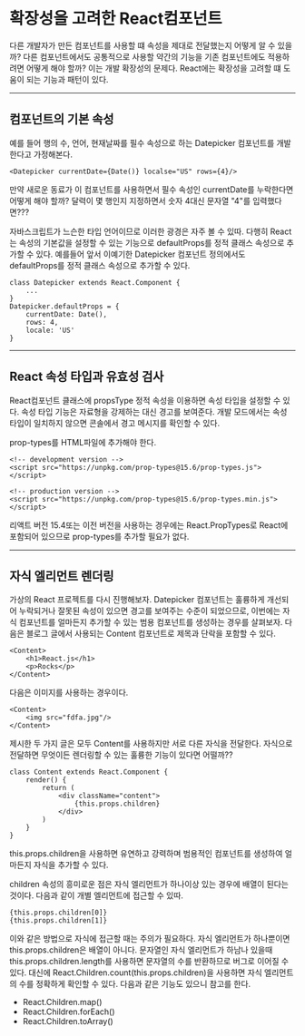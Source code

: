 # 확장성을 고려한 React컴포넌트

다른 개발자가 만든 컴포넌트를 사용할 떄 속성을 제대로 전달했는지 어떻게 알 수 있을까? 다른 컴포넌트에서도 공통적으로 사용할 약간의 기능을 기존 컴포넌트에도 적용하려면 어떻게 해야 할까? 이는 개발 확장성의 문제다. React에는 확장성을 고려할 떄 도움이 되는 기능과 패턴이 있다.

--- 
## 컴포넌트의 기본 속성

예를 들어 행의 수, 언어, 현재날짜를 필수 속성으로 하는 Datepicker 컴포넌트를 개발한다고 가정해본다.
```
<Datepicker currentDate={Date()} localse="US" rows={4}/>
```
만약 새로운 동료가 이 컴포넌트를 사용하면서 필수 속성인 currentDate를 누락한다면 어떻게 해야 할까? 달력이 몇 행인지 지정하면서 숫자 4대신 문자열 "4"를 입력했다면???

자바스크립트가 느슨한 타입 언어이므로 이러한 광경은 자주 볼 수 있따. 다행히 React는 속성의 기본값을 설정할 수 있는 기능으로 defaultProps를 정적 클래스 속성으로 추가할 수 있다.  예를들어 앞서 이예기한 Datepicker 컴포넌트 정의에서도 defaultProps를 정적 클래스 속성으로 추가할 수 있다.

```
class Datepicker extends React.Component { 
    ...
}
Datepicker.defaultProps = {
    currentDate: Date(), 
    rows: 4,
    locale: 'US'
}
````

---
## React 속성 타입과 유효성 검사

React컴포넌트 클래스에 propsType 정적 속성을 이용하면 속성 타입을 설정할 수 있다. 속성 타입 기능은 자료형을 강제하는 대신 경고를 보여준다. 개발 모드에서는 속성 타입이 일치하지 않으면 콘솔에서 경고 메시지를 확인할 수 있다. 

prop-types를 HTML파일에 추가해야 한다. 
```
<!-- development version -->
<script src="https://unpkg.com/prop-types@15.6/prop-types.js"></script>
 
<!-- production version -->
<script src="https://unpkg.com/prop-types@15.6/prop-types.min.js"></script>
```
리액트 버전 15.4또는 이전 버전을 사용하는 경우에는 React.PropTypes로 React에 포함되어 있으므로 prop-types를 추가할 필요가 없다. 

---
## 자식 엘리먼트 렌더링

가상의 React 프로젝트를 다시 진행해보자. Datepicker 컴포넌트는 훌륭하게 개선되어 누락되거나 잘못된 속성이 있으면 경고를 보여주는 수준이 되었으므로, 이번에는 자식 컴포넌트를 얼마든지 추가할 수 있는 범용 컴포넌트를 생성하는 경우를 살펴보자. 다음은 블로그 글에서 사용되는 Content 컴포넌트로 제목과 단락을 포함할 수 있다.
```
<Content>
    <h1>React.js</h1>
    <p>Rocks</p>
</Content>
```
다음은 이미지를 사용하는 경우이다.
```
<Content>
    <img src="fdfa.jpg"/>
</Content>
```
제시한 두 가지 글은 모두 Content를 사용하지만 서로 다른 자식을 전달한다. 자식으로 전달하면 무엇이든 렌더링할 수 있는 훌륭한 기능이 있다면 어떨까?? 
```
class Content extends React.Component { 
    render() {
        return (
            <div className="content">
                {this.props.children}
            </div>
        )
    }
}
```
this.props.children을 사용하면 유연하고 강력하며 범용적인 컴포넌트를 생성하여 얼마든지 자식을 추가할 수 있다.

children 속성의 흥미로운 점은 자식 엘리먼트가 하나이상 있는 경우에 배열이 된다는 것이다. 다음과 같이 개별 엘리먼트에 접근할 수 있따.
```
{this.props.children[0]}
{this.props.children[1]}
```

이와 같은 방법으로 자식에 접근할 때는 주의가 필요하다. 자식 엘리먼트가 하나뿐이면 this.props.children은 배열이 아니다. 문자열인 자식 엘리먼트가 하남나 있을때 this.props.children.length를 사용하면 문자열의 수를 반환하므로 버그로 이어질 수 있다. 대신에 React.Children.count(this.props.children)을 사용하면 자식 엘리먼트의 수를 정확하게 확인할 수 있다. 
다음과 같은 기능도 있으니 참고를 한다.
- React.Children.map()
- React.Children.forEach()
- React.Children.toArray()
